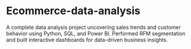 # Ecommerce-data-analysis
A complete data analysis project uncovering sales trends and customer behavior using Python, SQL, and Power BI. Performed RFM segmentation and built interactive dashboards for data-driven business insights.
